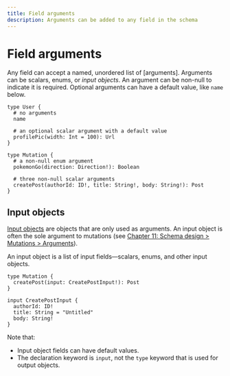 ```yaml
---
title: Field arguments
description: Arguments can be added to any field in the schema
---
```


# Field arguments

Any field can accept a named, unordered list of [arguments]. Arguments can be scalars, enums, or *input objects*. An argument can be non-null to indicate it is required. Optional arguments can have a default value, like `name` below.

```gql
type User {
  # no arguments
  name

  # an optional scalar argument with a default value
  profilePic(width: Int = 100): Url
}

type Mutation {
  # a non-null enum argument
  pokemonGo(direction: Direction!): Boolean

  # three non-null scalar arguments
  createPost(authorId: ID!, title: String!, body: String!): Post
}
```

## Input objects

[Input objects](http://spec.graphql.org/draft/#sec-Input-Objects) are objects that are only used as arguments. An input object is often the sole argument to mutations (see [Chapter 11: Schema design > Mutations > Arguments](../server/schema-design.md#arguments)). 

An input object is a list of input fields—scalars, enums, and other input objects.

```gql
type Mutation {
  createPost(input: CreatePostInput!): Post
}

input CreatePostInput {
  authorId: ID!
  title: String = "Untitled"
  body: String!
}
```

Note that:

- Input object fields can have default values.
- The declaration keyword is `input`, not the `type` keyword that is used for output objects.

